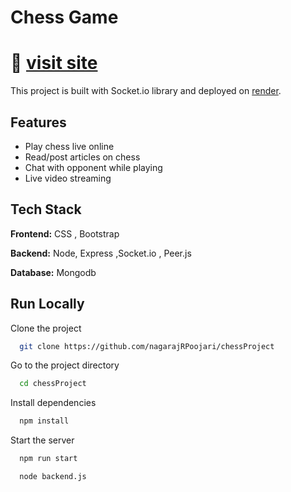 
# Chess Game 
# 🔗 [visit site](https://chessgame7.onrender.com/)
This project is built with Socket.io library
and deployed on [render](https://render.com).

## Features

- Play chess live online
- Read/post articles on chess
- Chat with opponent while playing
- Live video streaming 

## Tech Stack

**Frontend:** CSS , Bootstrap

**Backend:** Node, Express ,Socket.io , Peer.js

**Database:** Mongodb


## Run Locally

Clone the project

```bash
  git clone https://github.com/nagarajRPoojari/chessProject
```

Go to the project directory

```bash
  cd chessProject
```

Install dependencies

```bash
  npm install
```

Start the server

```bash
  npm run start
```
```bash
  node backend.js
```

